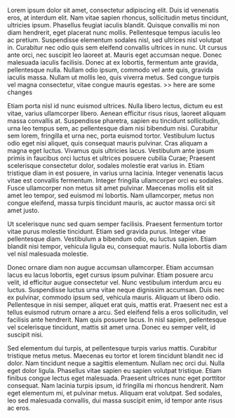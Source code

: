 
Lorem ipsum dolor sit amet, consectetur adipiscing elit. Duis id venenatis eros, at interdum elit. Nam vitae sapien rhoncus, sollicitudin metus tincidunt, ultricies ipsum. Phasellus feugiat iaculis blandit. Quisque convallis mi non diam hendrerit, eget placerat nunc mollis. Pellentesque tempus iaculis leo ac pretium. Suspendisse elementum sodales nisl, sed ultrices nisl volutpat in. Curabitur nec odio quis sem eleifend convallis ultrices in nunc. Ut cursus ante orci, nec suscipit leo laoreet at. Mauris eget accumsan neque. Donec malesuada iaculis facilisis. Donec at ex lobortis, fermentum ante gravida, pellentesque nulla. Nullam odio ipsum, commodo vel ante quis, gravida iaculis massa. Nullam ut mollis leo, quis viverra metus. Sed congue turpis vel magna consectetur, vitae congue mauris egestas. >> here are some changes

Etiam porta nisl id nunc euismod ultrices. Nulla libero lectus, dictum eu est vitae, varius ullamcorper libero. Aenean efficitur risus risus, laoreet aliquam massa convallis at. Suspendisse pharetra, sapien eu tincidunt sollicitudin, urna leo tempus sem, ac pellentesque diam nisi bibendum nisi. Curabitur sem lorem, fringilla et urna nec, porta euismod tortor. Vestibulum luctus odio eget nisi aliquet, quis consequat mauris pulvinar. Cras aliquam a magna eget luctus. Vivamus quis ultricies lacus. Vestibulum ante ipsum primis in faucibus orci luctus et ultrices posuere cubilia Curae; Praesent scelerisque consectetur dolor, sodales molestie erat varius in. Etiam tristique diam in est posuere, in varius urna lacinia. Integer venenatis lacus vitae est convallis fermentum. Integer fringilla ullamcorper orci eu sodales. Fusce ullamcorper non metus sit amet pulvinar. Maecenas mollis elit sit amet leo tempor, sed euismod mi lobortis. Nam ullamcorper, metus non congue eleifend, massa turpis tincidunt mauris, ac auctor massa orci sit amet justo.

Ut scelerisque nunc sed quam semper facilisis. Praesent fermentum tortor vitae purus molestie tincidunt. Etiam sed gravida purus. Integer vitae pellentesque diam. Vestibulum a bibendum odio, eu luctus sapien. Etiam blandit nisi tempor, vehicula ligula eu, consequat mauris. Nulla lobortis diam vel nisl malesuada molestie.

Donec ornare diam non augue accumsan ullamcorper. Etiam accumsan lacus eu lacus lobortis, eget cursus ipsum pulvinar. Etiam posuere arcu velit, id efficitur augue consectetur vel. Nunc vestibulum interdum arcu eu luctus. Suspendisse luctus urna vitae neque dignissim accumsan. Duis nec ex pulvinar, commodo ipsum sed, vehicula mauris. Aliquam ut libero odio. Pellentesque in nisi semper, aliquet erat quis, mattis erat. Praesent nec est a tellus euismod rutrum ornare a arcu. Sed eleifend felis a eros sollicitudin, vel facilisis ante hendrerit. Nam quis posuere lacus. In nisl sapien, pellentesque vel scelerisque tincidunt, mattis sit amet urna. Donec eu semper velit, id suscipit nisi.

Sed elementum dui turpis, at pellentesque turpis varius mattis. Curabitur tristique metus metus. Maecenas eu tortor et lorem tincidunt blandit nec id dolor. Nam tincidunt neque a sagittis elementum. Nullam nec orci dui. Nulla eget dolor ligula. Phasellus vitae sapien eu sapien volutpat tristique. Etiam finibus congue lectus eget malesuada. Praesent ultrices nunc eget porttitor consequat. Nam lacinia turpis ipsum, id fringilla mi rhoncus hendrerit. Nam eget elementum mi, et pulvinar metus. Aliquam erat volutpat. Sed sodales, leo sed malesuada convallis, dui massa suscipit enim, id tempor ante risus ac eros.

